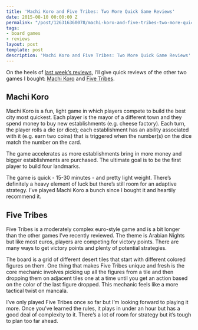 ```yaml
---
title: 'Machi Koro and Five Tribes: Two More Quick Game Reviews'
date: 2015-08-10 00:00:00 Z
permalink: "/post/126316360078/machi-koro-and-five-tribes-two-more-quick-game"
tags:
- board games
- reviews
layout: post
template: post
description: 'Machi Koro and Five Tribes: Two More Quick Game Reviews'
---
```


<p>On the heels of <a href="http://blog.randylubin.com/post/125732898238/tsuro-and-fluxx-two-quick-game-reviews">last week’s reviews</a>, I’ll give quick reviews of the other two games I bought: <a href="https://boardgamegeek.com/boardgame/143884/machi-koro">Machi Koro</a> and <a href="https://boardgamegeek.com/boardgame/157354/five-tribes">Five Tribes</a>.</p><h2>Machi Koro</h2><p>Machi Koro is a fun, light game in which players compete to build the best city most quickest. Each player is the mayor of a different town and they spend money to buy new establishments (e.g. cheese factory). Each turn, the player rolls a die (or dice); each establishment has an ability associated with it (e.g. earn two coins) that is triggered when the number(s) on the dice match the number on the card.</p><p>The game accelerates as more establishments bring in more money and bigger establishments are purchased. The ultimate goal is to be the first player to build four landmarks.</p><p>The game is quick - 15-30 minutes - and pretty light weight. There’s definitely a heavy element of luck but there’s still room for an adaptive strategy. I’ve played Machi Koro a bunch since I bought it and heartily recommend it.</p><h2>Five Tribes</h2><p>Five Tribes is a moderately complex euro-style game and is a bit longer than the other games I’ve recently reviewed. The theme is Arabian Nights but like most euros, players are competing for victory points. There are many ways to get victory points and plenty of potential strategies.</p><p>The board is a grid of different desert tiles that start with different colored figures on them. One thing that makes Five Tribes unique and fresh is the core mechanic involves picking up all the figures from a tile and then dropping them on adjacent tiles one at a time until you get an action based on the color of the last figure dropped. This mechanic feels like a more tactical twist on mancala.</p><p>I’ve only played Five Tribes once so far but I’m looking forward to playing it more. Once you’ve learned the rules, it plays in under an hour but has a good deal of complexity to it. There’s a lot of room for strategy but it’s tough to plan too far ahead.&nbsp;</p>